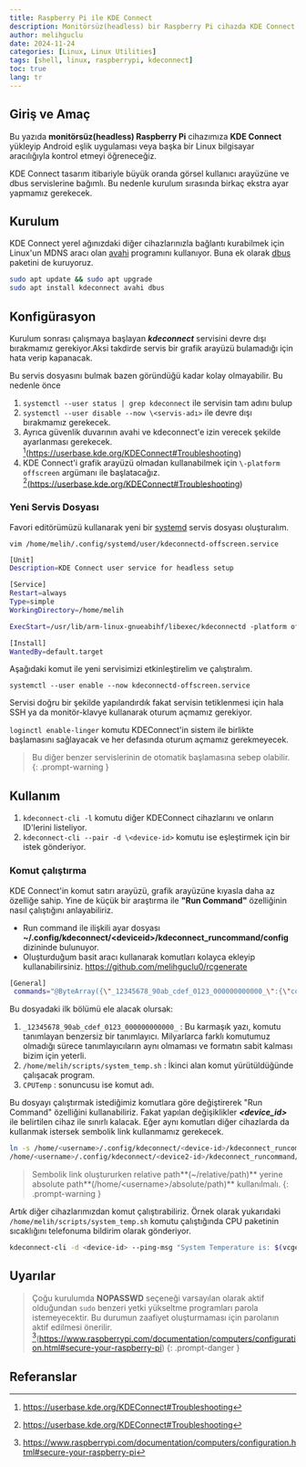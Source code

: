 ```yaml
---
title: Raspberry Pi ile KDE Connect 
description: Monitörsüz(headless) bir Raspberry Pi cihazda KDE Connect kurulumu
author: melihguclu
date: 2024-11-24 
categories: [Linux, Linux Utilities]
tags: [shell, linux, raspberrypi, kdeconnect]
toc: true
lang: tr
---
```

## Giriş ve Amaç

Bu yazıda **monitörsüz(headless) Raspberry Pi** cihazımıza **KDE Connect**
yükleyip Android eşlik uygulaması veya başka bir Linux bilgisayar aracılığıyla
kontrol etmeyi öğreneceğiz.

KDE Connect tasarım itibariyle büyük oranda görsel kullanıcı arayüzüne ve dbus
servislerine bağımlı. Bu nedenle kurulum sırasında birkaç ekstra ayar yapmamız
gerekecek.

## Kurulum

KDE Connect yerel ağınızdaki diğer cihazlarınızla bağlantı kurabilmek için
Linux'un MDNS aracı olan [avahi](/posts/avahi) programını kullanıyor. Buna ek
olarak [dbus](/posts/dbus) paketini de kuruyoruz.

```bash
sudo apt update && sudo apt upgrade
sudo apt install kdeconnect avahi dbus
```
## Konfigürasyon

Kurulum sonrası çalışmaya başlayan ***kdeconnect*** servisini devre dışı
bırakmamız gerekiyor.Aksi takdirde servis bir grafik arayüzü bulamadığı için
hata verip kapanacak.

Bu servis dosyasını bulmak bazen göründüğü kadar kolay olmayabilir. Bu nedenle
önce

1.  `systemctl --user status | grep kdeconnect` ile servisin tam adını bulup
2.  `systemctl --user disable --now \<servis-adı>` ile devre dışı bırakmamız
    gerekecek.
3.  Ayrıca güvenlik duvarının avahi ve kdeconnect'e izin verecek şekilde
    ayarlanması gerekecek. 
    [^ref1](https://userbase.kde.org/KDEConnect#Troubleshooting)
4.  KDE Connect'i grafik arayüzü olmadan kullanabilmek için `\-platform offscreen`
    argümanı ile başlatacağız. 
    [^ref1](https://userbase.kde.org/KDEConnect#Troubleshooting)

### Yeni Servis Dosyası

Favori editörümüzü kullanarak yeni bir [systemd](/posts/systemd) servis dosyası
oluşturalım.

`vim /home/melih/.config/systemd/user/kdeconnectd-offscreen.service`

```bash
[Unit]
Description=KDE Connect user service for headless setup

[Service]
Restart=always
Type=simple
WorkingDirectory=/home/melih

ExecStart=/usr/lib/arm-linux-gnueabihf/libexec/kdeconnectd -platform offscreen

[Install]
WantedBy=default.target
```
Aşağıdaki komut ile yeni servisimizi etkinleştirelim ve çalıştıralım.

`systemctl --user enable --now kdeconnectd-offscreen.service`

Servisi doğru bir şekilde yapılandırdık fakat servisin tetiklenmesi için hala
SSH ya da monitör-klavye kullanarak oturum açmamız gerekiyor.

`loginctl enable-linger` komutu KDEConnect'in sistem ile birlikte başlamasını
sağlayacak ve her defasında oturum açmamız gerekmeyecek.

> Bu diğer benzer servislerinin de otomatik başlamasına sebep olabilir. {:
> .prompt-warning }

## Kullanım

1.  `kdeconnect-cli -l` komutu diğer KDEConnect cihazlarını ve onların ID'lerini
    listeliyor.
2.  `kdeconnect-cli --pair -d \<device-id>` komutu ise eşleştirmek için bir
    istek gönderiyor.

### Komut çalıştırma

KDE Connect'in komut satırı arayüzü, grafik arayüzüne kıyasla daha az özelliğe
sahip. Yine de küçük bir araştırma ile **"Run Command"** özelliğinin nasıl
çalıştığını anlayabiliriz.

- Run command ile ilişkili ayar dosyası 
  **~/.config/kdeconnect/\<deviceid>/kdeconnect_runcommand/config** dizininde
  bulunuyor.
- Oluşturduğum basit aracı kullanarak komutları kolayca ekleyip
  kullanabilirsiniz. <https://github.com/melihguclu0/rcgenerate>

```bash
[General]
 commands="@ByteArray({\"_12345678_90ab_cdef_0123_000000000000_\":{\"command\":\"/home/melih/scripts/system_temp.sh\",\"name\":\"CPUTemp\"},\"_12345678_90ab_cdef_0123_000000000001_\":{\"command\":\"/home/melih/scripts/temp.sh\",\"name\":\"temp\"},\"_e0067ef0_902b_447a_878c_000000000002_\":{\"command\":\"/home/melih/scripts/service_stat.sh\",\"name\":\"Query-Stats\"}})"
```
Bu dosyadaki ilk bölümü ele alacak olursak:

1.  `_12345678_90ab_cdef_0123_000000000000_` : Bu karmaşık yazı, komutu
    tanımlayan benzersiz bir tanımlayıcı. Milyarlarca farklı komutumuz olmadığı
    sürece tanımlayıcıların aynı olmaması ve formatın sabit kalması bizim için
    yeterli.
2.  `/home/melih/scripts/system_temp.sh` : İkinci alan komut yürütüldüğünde
    çalışacak program.
3.  `CPUTemp` : sonuncusu ise komut adı.

Bu dosyayı çalıştırmak istediğimiz  komutlara göre değiştirerek "Run Command"
özelliğini kullanabiliriz. Fakat yapılan değişiklikler ***\<device_id>*** ile
belirtilen cihaz ile sınırlı kalacak. Eğer aynı komutları diğer cihazlarda da
kullanmak istersek sembolik link kullanmamız gerekecek.

```bash
ln -s /home/<username>/.config/kdeconnect/<device-id>/kdeconnect_runcommand/config \
/home/<username>/.config/kdeconnect/<device2-id>/kdeconnect_runcommand/config
```
> Sembolik link oluştururken relative path**(~/relative/path)** yerine absolute
> path**(/home/\<username>/absolute/path)** kullanılmalı. {: .prompt-warning }

Artık diğer cihazlarımızdan komut çalıştırabiliriz. Örnek olarak yukarıdaki 
`/home/melih/scripts/system_temp.sh` komutu çalıştığında CPU paketinin
sıcaklığını telefonuma bildirim olarak gönderiyor.

```bash
kdeconnect-cli -d <device-id> --ping-msg "System Temperature is: $(vcgencmd measure_temp | cut -d'=' -f2)"
```
## Uyarılar

> Çoğu kurulumda **NOPASSWD** seçeneği varsayılan olarak aktif olduğundan `sudo`
> benzeri yetki yükseltme programları parola istemeyecektir. Bu durumun zaafiyet
> oluşturmaması için parolanın aktif edilmesi önerilir. 
> [^ref2](https://www.raspberrypi.com/documentation/computers/configuration.html#secure-your-raspberry-pi)
> {: .prompt-danger }

## Referanslar
[^ref1]: <https://userbase.kde.org/KDEConnect#Troubleshooting>
[^ref2]: <https://www.raspberrypi.com/documentation/computers/configuration.html#secure-your-raspberry-pi>
